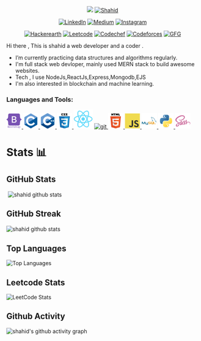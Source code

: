 
<p align="center">
<img src='https://user-images.githubusercontent.com/5713670/87202985-820dcb80-c2b6-11ea-9f56-7ec461c497c3.gif' width='100"'>
<a href="https://shahid92.netlify.app/" target="_blank"><img src="https://img.shields.io/badge/Website-Shahid-blue?style=for-the-badge&logo=appveyor" alt="Shahid" /></a>
</p>

<p align="center">
<a href="https://www.linkedin.com/in/shahid-a49397194/" target="_blank"><img alt="LinkedIn" src="https://img.shields.io/badge/LinkedIn-shahid-blue?style=flat&logo=linkedin"></a> 
<a href="https://www.facebook.com/profile.php?id=100015340308964" target="_blank"><img alt="Medium" src="https://img.shields.io/badge/facebook-shahid-blue?style=flat&logo=facebook"></a> 
<a href="https://auth.geeksforgeeks.org/user/shahid92/practice/" target="_blank" ><img alt="Instagram" src="https://img.shields.io/badge/Instagram-shahid-blue?style=flat&logo=instagram"></a>
</p>

<p align="center">
<a href="https://www.hackerearth.com/@shahid_siddiqui92" target="_blank"><img alt="Hackerearth" src="https://img.shields.io/badge/Hackerearth-shahid_siddiqui92-blue?style=flat&logo=hackerearth"></a> 
<a href="https://leetcode.com/shahid_92/" target="_blank"><img alt="Leetcode" src="https://img.shields.io/badge/Leetcode-shahid_92-blue?style=flat&logo=leetcode"></a> 
<a href="https://www.codechef.com/users/shahid_92" target="_blank" ><img alt="Codechef" src="https://img.shields.io/badge/Codechef-shahid_92-blue?style=flat&logo=codechef"></a>
<a href="https://codeforces.com/profile/shahid_92" target="_blank"><img alt="Codeforces" src="https://img.shields.io/badge/CodeForces-shahid_92-blue?style=flat&logo=codeforces"></a> 
<a href="https://auth.geeksforgeeks.org/user/shahid92/practice/" target="_blank" ><img alt="GFG" src="https://img.shields.io/badge/GeekForGeeks-shahid_92-blue?style=flat&logo=gfg"></a>
</p>


  

   Hi there , This is shahid a web developer and a coder .
-  I’m currently practicing data structures and algorithms regularly.
-  I'm full stack web devloper, mainly used MERN stack to build awesome websites.
-  Tech , I use NodeJs,ReactJs,Express,Mongodb,EJS
-  I'm also interested in blockchain and machine learning.


<h3 align="left">Languages and Tools:</h3>
<p align="left"> 
 <a href="https://getbootstrap.com" target="_blank"> <img src="https://raw.githubusercontent.com/devicons/devicon/master/icons/bootstrap/bootstrap-plain-wordmark.svg" alt="bootstrap" width="40" height="40"/> </a> 
 <a href="https://www.cprogramming.com/" target="_blank"> <img src="https://raw.githubusercontent.com/devicons/devicon/master/icons/c/c-original.svg" alt="c" width="40" height="40"/> </a> 
<a href="https://www.w3schools.com/cpp/" target="_blank"> <img src="https://raw.githubusercontent.com/devicons/devicon/master/icons/cplusplus/cplusplus-original.svg" alt="cplusplus" width="40" height="40"/> </a> 
 <a href="https://www.w3schools.com/css/" target="_blank"> <img src="https://raw.githubusercontent.com/devicons/devicon/master/icons/css3/css3-original-wordmark.svg" alt="css3" width="40" height="40"/> </a> 
  <img src="https://github.com/devicons/devicon/blob/master/icons/react/react-original.svg" alt="react" width="50" height="50" />  
 <a href="https://git-scm.com/" target="_blank"> <img src="https://www.vectorlogo.zone/logos/git-scm/git-scm-icon.svg" alt="git" width="40" height="40"/> </a> 
 <a href="https://www.w3.org/html/" target="_blank"> <img src="https://raw.githubusercontent.com/devicons/devicon/master/icons/html5/html5-original-wordmark.svg" alt="html5" width="40" height="40"/> </a>
 <a href="https://developer.mozilla.org/en-US/docs/Web/JavaScript" target="_blank"> <img src="https://raw.githubusercontent.com/devicons/devicon/master/icons/javascript/javascript-original.svg" alt="javascript" width="40" height="40"/> </a> 
 <a href="https://www.mysql.com/" target="_blank"> <img src="https://raw.githubusercontent.com/devicons/devicon/master/icons/mysql/mysql-original-wordmark.svg" alt="mysql" width="40" height="40"/> </a> 
 <a href="https://www.python.org" target="_blank"> <img src="https://raw.githubusercontent.com/devicons/devicon/master/icons/python/python-original.svg" alt="python" width="40" height="40"/> </a> 
 <a href="https://sass-lang.com" target="_blank"> <img src="https://raw.githubusercontent.com/devicons/devicon/master/icons/sass/sass-original.svg" alt="sass" width="40" height="40"/> </a> </p>


# Stats 📊

## GitHub Stats

<p>&nbsp;<img align="center" src="https://github-readme-stats.vercel.app/api?username=shahidsiddiqui786&theme=cobalt&show_icons=true&count_private=true&include_all_commits=true&hide=stars" alt="shahid github stats" /></p>

## GitHub Streak

<p><img align="center" src="http://github-readme-streak-stats.herokuapp.com?user=shahidsiddiqui786&theme=cobalt&date_format=j%20M%5B%20Y%5D" alt="shahid github stats" /></p>

## Top Languages

![Top Languages](https://github-readme-stats.vercel.app/api/top-langs/?username=shahidsiddiqui786&langs_count=8&theme=cobalt&layout=compact)

## Leetcode Stats

![LeetCode Stats](https://leetcode.card.workers.dev/shahid_92?theme=dark)

## Github Activity

![shahid's github activity graph](https://activity-graph.herokuapp.com/graph?username=shahidsiddiqui786&theme=react-dark)

